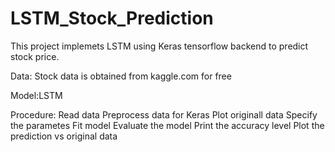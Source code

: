 # LSTM_Stock_Prediction
This project implemets LSTM using Keras tensorflow backend to predict stock price.

Data: Stock data is obtained from kaggle.com for free

Model:LSTM

Procedure:
Read data
Preprocess data for Keras
Plot originall data
Specify the parametes
Fit model
Evaluate the model
Print the accuracy level
Plot the prediction vs original data


